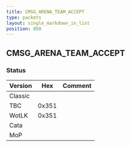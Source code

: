 ```yaml
---
title: CMSG_ARENA_TEAM_ACCEPT
type: packets
layout: single_markdown_in_list
position: 850
---
```


## CMSG_ARENA_TEAM_ACCEPT

### Status

Version    | Hex        | Comment
---------- | ---------- | ---------- 
Classic    |            |
TBC        | 0x351      |
WotLK      | 0x351      |
Cata       |            |
MoP        |            |